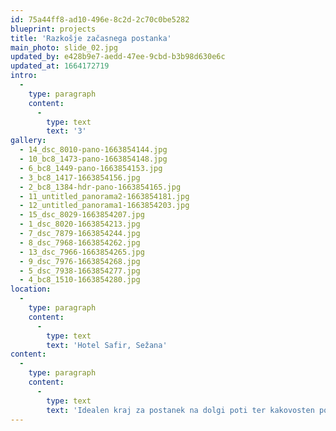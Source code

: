 ```yaml
---
id: 75a44ff8-ad10-496e-8c2d-2c70c0be5282
blueprint: projects
title: 'Razkošje začasnega postanka'
main_photo: slide_02.jpg
updated_by: e428b9e7-aedd-47ee-9cbd-b3b98d630e6c
updated_at: 1664172719
intro:
  -
    type: paragraph
    content:
      -
        type: text
        text: '3'
gallery:
  - 14_dsc_8010-pano-1663854144.jpg
  - 10_bc8_1473-pano-1663854148.jpg
  - 6_bc8_1449-pano-1663854153.jpg
  - 3_bc8_1417-1663854156.jpg
  - 2_bc8_1384-hdr-pano-1663854165.jpg
  - 11_untitled_panorama2-1663854181.jpg
  - 12_untitled_panorama1-1663854203.jpg
  - 15_dsc_8029-1663854207.jpg
  - 1_dsc_8020-1663854213.jpg
  - 7_dsc_7879-1663854244.jpg
  - 8_dsc_7968-1663854262.jpg
  - 13_dsc_7966-1663854265.jpg
  - 9_dsc_7976-1663854268.jpg
  - 5_dsc_7938-1663854277.jpg
  - 4_bc8_1510-1663854280.jpg
location:
  -
    type: paragraph
    content:
      -
        type: text
        text: 'Hotel Safir, Sežana'
content:
  -
    type: paragraph
    content:
      -
        type: text
        text: 'Idealen kraj za postanek na dolgi poti ter kakovosten počitek v izbrano opremljenih sobah. Vrhunska poslovna izbira, kot tudi odlična izhodiščna točka za raziskovanje Krasa in okoliških znamenitosti.'
---
```


